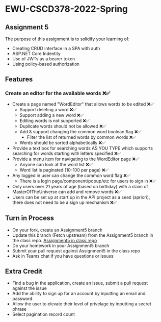 # EWU-CSCD378-2022-Spring

## Assignment 5

The purpose of this assignment is to solidify your learning of:

- Creating CRUD interface in a SPA with auth
- ASP.NET Core Indentity
- Use of JWTs as a bearer token
- Using policy-based authorization

## Features

### Create an editor for the available words ❌✅
  - Create a page named "WordEditor" that allows words to be edited ❌✅
    - Support deleting a word ❌✅
    - Support adding a new word ❌✅
    - Editing words is not supported ❌✅
    - Duplicate words should not be allowed ❌✅
    - Add & support changing the common word boolean flag ❌✅
      - Filter the list of returned words by common words ❌✅ 
    - Words should be sorted alphabetically ❌✅
  - Provide a text box for searching words AS YOU TYPE which supports searching for words starting with letters specified ❌✅
  - Provide a menu item for navigating to the WordEditor page ❌✅
    - Anyone can look at the word list ❌✅
    - Word list is paginated (10-100 per page) ❌✅
  - Any logged in user can change the common word flag ❌✅
    - There is a login page/component/popup/etc for users to sign in ❌✅
  - Only users over 21 years of age (based on birthday) with a claim of MasterOfTheUniverse can add and remove words ❌✅
  - Users can be set up at start up in the API project as a seed (apriori), there does not need to be a sign up mechanism ❌✅

## Turn in Process

- On your fork, create an Assignment5 branch
- Update this branch (Fetch upstream) from the Assignment5 branch in the class repo. [Assignment5 in class repo](https://github.com/IntelliTect-Samples/EWU-CSCD379-2022-Spring/tree/Assignment5)
- Do your homework in your Assignment5 branch
- Submit your pull request against Assignment5 in the class repo
- Ask in Teams chat if you have questions or issues

## Extra Credit

- Find a bug in the application, create an issue, submit a pull request against the issue
- Add the ability to sign up for an account by inputting an email and password
- Allow the user to elevate their level of privelage by inputting a secret phrase
- Select pagination record count
